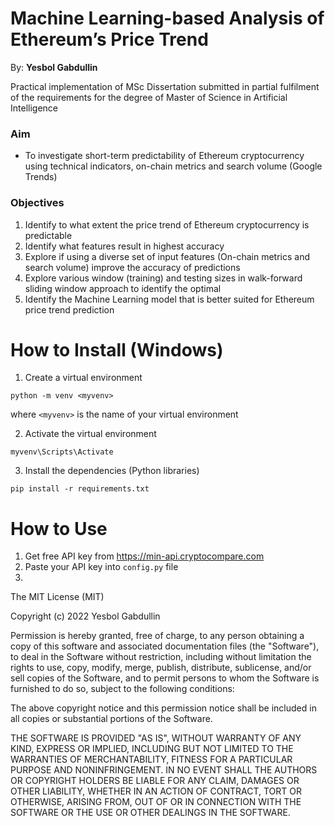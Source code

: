 # **Machine Learning-based Analysis of Ethereum’s Price Trend**

By: **Yesbol Gabdullin**

Practical implementation of MSc Dissertation submitted in partial fulfilment
of the requirements for the degree of
Master of Science in Artificial Intelligence

### **Aim**
* To investigate short-term predictability of Ethereum cryptocurrency using technical indicators, on-chain metrics and search volume (Google Trends)

### **Objectives**
1. Identify to what extent the price trend of Ethereum cryptocurrency is predictable
2. Identify what features result in highest accuracy
3. Explore if using a diverse set of input features (On-chain metrics and search volume) improve the accuracy of predictions
4. Explore various window (training) and testing sizes in walk-forward sliding window approach to identify the optimal
5. Identify the Machine Learning model that is better suited for Ethereum price trend prediction



# **How to Install (Windows)**

1. Create a virtual environment 

`python -m venv <myvenv>` 

where `<myvenv>` is the name of your virtual environment


2. Activate the virtual environment 

`myvenv\Scripts\Activate`

3. Install the dependencies (Python libraries)

`pip install -r requirements.txt` 


# **How to Use**

1. Get free API key from https://min-api.cryptocompare.com
2. Paste your API key into `config.py` file
3. 




The MIT License (MIT)

Copyright (c) 2022 Yesbol Gabdullin

Permission is hereby granted, free of charge, to any person obtaining a copy of this software and associated documentation files (the "Software"), to deal in the Software without restriction, including without limitation the rights to use, copy, modify, merge, publish, distribute, sublicense, and/or sell copies of the Software, and to permit persons to whom the Software is furnished to do so, subject to the following conditions:

The above copyright notice and this permission notice shall be included in all copies or substantial portions of the Software.

THE SOFTWARE IS PROVIDED "AS IS", WITHOUT WARRANTY OF ANY KIND, EXPRESS OR IMPLIED, INCLUDING BUT NOT LIMITED TO THE WARRANTIES OF MERCHANTABILITY, FITNESS FOR A PARTICULAR PURPOSE AND NONINFRINGEMENT. IN NO EVENT SHALL THE AUTHORS OR COPYRIGHT HOLDERS BE LIABLE FOR ANY CLAIM, DAMAGES OR OTHER LIABILITY, WHETHER IN AN ACTION OF CONTRACT, TORT OR OTHERWISE, ARISING FROM, OUT OF OR IN CONNECTION WITH THE SOFTWARE OR THE USE OR OTHER DEALINGS IN THE SOFTWARE.

